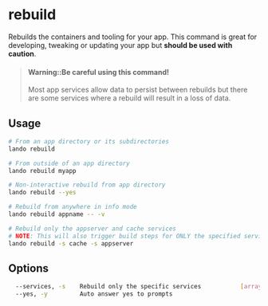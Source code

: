 rebuild
=======

Rebuilds the containers and tooling for your app. This command is great for developing, tweaking or updating your app but **should be used with caution**.

> #### Warning::Be careful using this command!
>
> Most app services allow data to persist between rebuilds but there are some services where a rebuild will result in a loss of data.

Usage
-----

```bash
# From an app directory or its subdirectories
lando rebuild

# From outside of an app directory
lando rebuild myapp

# Non-interactive rebuild from app directory
lando rebuild --yes

# Rebuild from anywhere in info mode
lando rebuild appname -- -v

# Rebuild only the appserver and cache services
# NOTE: This will also trigger build steps for ONLY the specified services
lando rebuild -s cache -s appserver
```

Options
-------

```bash
  --services, -s    Rebuild only the specific services           [array]
  --yes, -y         Auto answer yes to prompts                           [boolean] [default: false]
```
